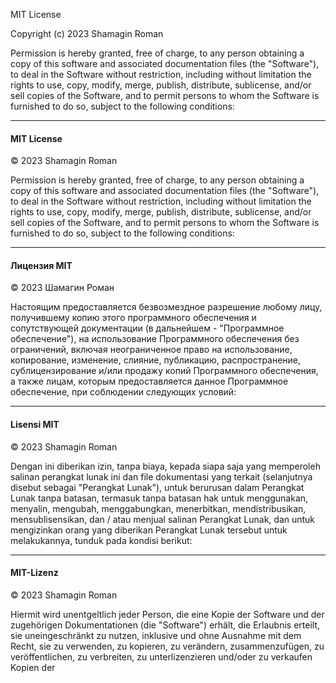 MIT License

Copyright (c) 2023 Shamagin Roman

Permission is hereby granted, free of charge, to any person obtaining a copy
of this software and associated documentation files (the "Software"), to deal
in the Software without restriction, including without limitation the rights
to use, copy, modify, merge, publish, distribute, sublicense, and/or sell
copies of the Software, and to permit persons to whom the Software is
furnished to do so, subject to the following conditions:

---

#### MIT License

© 2023 Shamagin Roman

Permission is hereby granted, free of charge, to any person obtaining a copy of this software and associated documentation files (the "Software"), to deal in the Software without restriction, including without limitation the rights to use, copy, modify, merge, publish, distribute, sublicense, and/or sell copies of the Software, and to permit persons to whom the Software is furnished to do so, subject to the following conditions:

---

#### Лицензия MIT

© 2023 Шамагин Роман

Настоящим предоставляется безвозмездное разрешение любому лицу, получившему копию этого программного обеспечения и сопутствующей документации (в дальнейшем - "Программное обеспечение"), на использование Программного обеспечения без ограничений, включая неограниченное право на использование, копирование, изменение, слияние, публикацию, распространение, сублицензирование и/или продажу копий Программного обеспечения, а также лицам, которым предоставляется данное Программное обеспечение, при соблюдении следующих условий:

---

#### Lisensi MIT

© 2023 Shamagin Roman

Dengan ini diberikan izin, tanpa biaya, kepada siapa saja yang memperoleh salinan perangkat lunak ini dan file dokumentasi yang terkait (selanjutnya disebut sebagai "Perangkat Lunak"), untuk berurusan dalam Perangkat Lunak tanpa batasan, termasuk tanpa batasan hak untuk menggunakan, menyalin, mengubah, menggabungkan, menerbitkan, mendistribusikan, mensublisensikan, dan / atau menjual salinan Perangkat Lunak, dan untuk mengizinkan orang yang diberikan Perangkat Lunak tersebut untuk melakukannya, tunduk pada kondisi berikut:

---

#### MIT-Lizenz

© 2023 Shamagin Roman

Hiermit wird unentgeltlich jeder Person, die eine Kopie der Software und der zugehörigen Dokumentationen (die "Software") erhält, die Erlaubnis erteilt, sie uneingeschränkt zu nutzen, inklusive und ohne Ausnahme mit dem Recht, sie zu verwenden, zu kopieren, zu verändern, zusammenzufügen, zu veröffentlichen, zu verbreiten, zu unterlizenzieren und/oder zu verkaufen Kopien der
